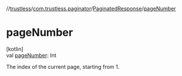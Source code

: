 //[trustless](../../../index.md)/[com.trustless.paginator](../index.md)/[PaginatedResponse](index.md)/[pageNumber](page-number.md)

# pageNumber

[kotlin]\
val [pageNumber](page-number.md): Int

The index of the current page, starting from 1.
